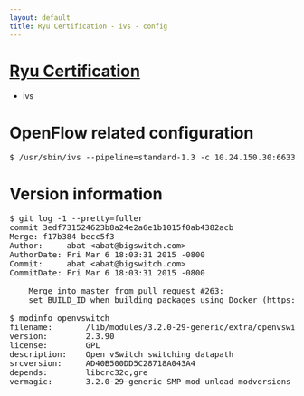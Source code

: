 ```yaml
---
layout: default
title: Ryu Certification - ivs - config
---
```

# [Ryu Certification](http://osrg.github.io/ryu/certification.html)
* ivs

# OpenFlow related configuration
<pre>
$ /usr/sbin/ivs --pipeline=standard-1.3 -c 10.24.150.30:6633 --dpid 0000000000000001 -i eth21 -i eth22 -i eth23
</pre>

# Version information
<pre>
$ git log -1 --pretty=fuller
commit 3edf731524623b8a24e2a6e1b1015f0ab4382acb
Merge: f17b384 becc5f3
Author:     abat &lt;abat@bigswitch.com&gt;
AuthorDate: Fri Mar 6 18:03:31 2015 -0800
Commit:     abat &lt;abat@bigswitch.com&gt;
CommitDate: Fri Mar 6 18:03:31 2015 -0800

    Merge into master from pull request #263:
    set BUILD_ID when building packages using Docker (https://github.com/floodlight/ivs/pull/263)

$ modinfo openvswitch
filename:       /lib/modules/3.2.0-29-generic/extra/openvswitch.ko
version:        2.3.90
license:        GPL
description:    Open vSwitch switching datapath
srcversion:     AD40B500DD5C28718A043A4
depends:        libcrc32c,gre
vermagic:       3.2.0-29-generic SMP mod_unload modversions 
</pre>
